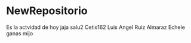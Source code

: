 # NewRepositorio
Es la actvidad de hoy jaja salu2
Cetis162
Luis Angel Ruiz Almaraz
Echele ganas mijo
